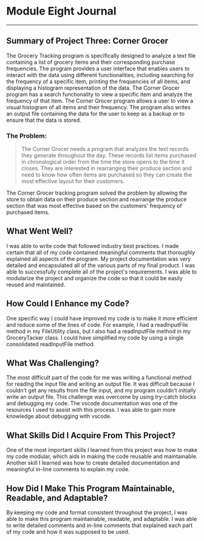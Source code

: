 # Module Eight Journal
---
## Summary of Project Three: Corner Grocer
The Grocery Tracking program is specifically designed to analyze a text file containing a list of grocery items and their corresponding purchase frequencies. The program provides a user interface that enables users to interact with the data using different functionalities, including searching for the frequency of a specific item, printing the frequencies of all items, and displaying a histogram representation of the data.
The Corner Grocer program has a search functionality to view a specific item and analyze the frequency of that item. The Corner Grocer program allows a user to view a visual histogram of all items and their frequency. The program also writes an output file containing the data for the user to keep as a backup or to ensure that the data is stored.


### The Problem:
> The Corner Grocer needs a program that analyzes the text records they generate throughout the day. These records list items purchased in chronological order from the time the store opens to the time it closes. They are interested in rearranging their produce section and need to know how often items are purchased so they can create the most effective layout for their customers.

The Corner Grocer tracking program solved the problem by allowing the store to obtain data on their produce section and rearrange the produce section that was most effective based on the customers' frequency of purchased items.

## What Went Well?
I was able to write code that followed industry best practices. I made certain that all of my code contained meaningful comments that thoroughly explained all aspects of the program. My project documentation was very detailed and encapsulated all of the various parts of my final product. I was able to successfully complete all of the project's requirements. I was able to modularize the project and organize the code so that it could be easily reused and maintained.

## How Could I Enhance my Code?
One specific way I could have improved my code is to make it more efficient and reduce some of the lines of code. For example, I had a readInputFile method in my FileUtility class, but I also had a readInputFile method in my GroceryTacker class. I could have simplified my code by using a single consolidated readInputFile method.

## What Was Challenging?
The most difficult part of the code for me was writing a functional method for reading the input file and writing an output file. It was difficult because I couldn't get any results from the file input, and my program couldn't initially write an output file. This challenge was overcome by using try-catch blocks and debugging my code. The vscode documentation was one of the resources I used to assist with this process. I was able to gain more knowledge about debugging with vscode.

## What Skills Did I Acquire From This Project?
One of the most important skills I learned from this project was how to make my code modular, which aids in making the code reusable and maintainable. Another skill I learned was how to create detailed documentation and meaningful in-line comments to explain my code.

## How Did I Make This Program Maintainable, Readable, and Adaptable?
By keeping my code and format consistent throughout the project, I was able to make this program maintainable, readable, and adaptable. I was able to write detailed comments and in-line comments that explained each part of my code and how it was supposed to be used. 
